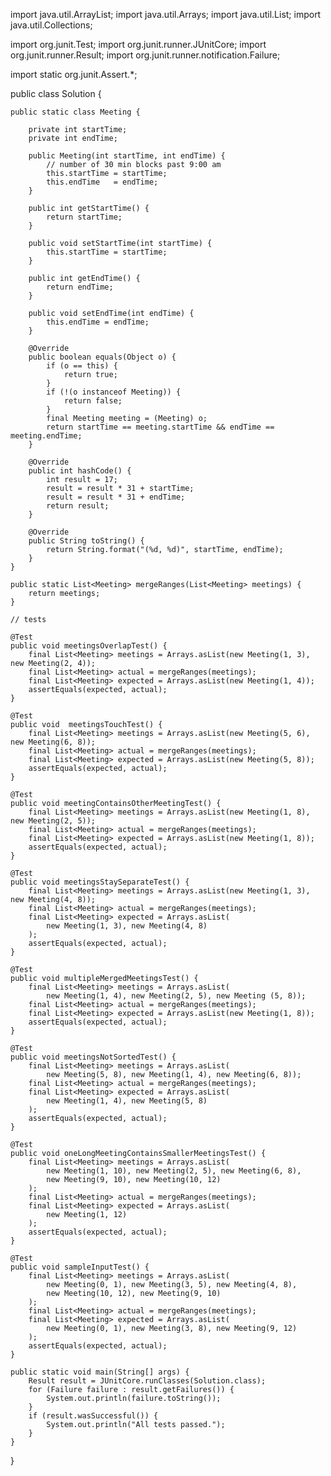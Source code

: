 import java.util.ArrayList;
import java.util.Arrays;
import java.util.List;
import java.util.Collections;

import org.junit.Test;
import org.junit.runner.JUnitCore;
import org.junit.runner.Result;
import org.junit.runner.notification.Failure;

import static org.junit.Assert.*;

public class Solution {

    public static class Meeting {

        private int startTime;
        private int endTime;

        public Meeting(int startTime, int endTime) {
            // number of 30 min blocks past 9:00 am
            this.startTime = startTime;
            this.endTime   = endTime;
        }

        public int getStartTime() {
            return startTime;
        }

        public void setStartTime(int startTime) {
            this.startTime = startTime;
        }

        public int getEndTime() {
            return endTime;
        }

        public void setEndTime(int endTime) {
            this.endTime = endTime;
        }

        @Override
        public boolean equals(Object o) {
            if (o == this) {
                return true;
            }
            if (!(o instanceof Meeting)) {
                return false;
            }
            final Meeting meeting = (Meeting) o;
            return startTime == meeting.startTime && endTime == meeting.endTime;
        }

        @Override
        public int hashCode() {
            int result = 17;
            result = result * 31 + startTime;
            result = result * 31 + endTime;
            return result;
        }

        @Override
        public String toString() {
            return String.format("(%d, %d)", startTime, endTime);
        }
    }

    public static List<Meeting> mergeRanges(List<Meeting> meetings) {
        return meetings;
    }

    // tests

    @Test
    public void meetingsOverlapTest() {
        final List<Meeting> meetings = Arrays.asList(new Meeting(1, 3), new Meeting(2, 4));
        final List<Meeting> actual = mergeRanges(meetings);
        final List<Meeting> expected = Arrays.asList(new Meeting(1, 4));
        assertEquals(expected, actual);
    }

    @Test
    public void  meetingsTouchTest() {
        final List<Meeting> meetings = Arrays.asList(new Meeting(5, 6), new Meeting(6, 8));
        final List<Meeting> actual = mergeRanges(meetings);
        final List<Meeting> expected = Arrays.asList(new Meeting(5, 8));
        assertEquals(expected, actual);
    }

    @Test
    public void meetingContainsOtherMeetingTest() {
        final List<Meeting> meetings = Arrays.asList(new Meeting(1, 8), new Meeting(2, 5));
        final List<Meeting> actual = mergeRanges(meetings);
        final List<Meeting> expected = Arrays.asList(new Meeting(1, 8));
        assertEquals(expected, actual);
    }

    @Test
    public void meetingsStaySeparateTest() {
        final List<Meeting> meetings = Arrays.asList(new Meeting(1, 3), new Meeting(4, 8));
        final List<Meeting> actual = mergeRanges(meetings);
        final List<Meeting> expected = Arrays.asList(
            new Meeting(1, 3), new Meeting(4, 8)
        );
        assertEquals(expected, actual);
    }

    @Test
    public void multipleMergedMeetingsTest() {
        final List<Meeting> meetings = Arrays.asList(
            new Meeting(1, 4), new Meeting(2, 5), new Meeting (5, 8));
        final List<Meeting> actual = mergeRanges(meetings);
        final List<Meeting> expected = Arrays.asList(new Meeting(1, 8));
        assertEquals(expected, actual);
    }

    @Test
    public void meetingsNotSortedTest() {
        final List<Meeting> meetings = Arrays.asList(
            new Meeting(5, 8), new Meeting(1, 4), new Meeting(6, 8));
        final List<Meeting> actual = mergeRanges(meetings);
        final List<Meeting> expected = Arrays.asList(
            new Meeting(1, 4), new Meeting(5, 8)
        );
        assertEquals(expected, actual);
    }

    @Test
    public void oneLongMeetingContainsSmallerMeetingsTest() {
        final List<Meeting> meetings = Arrays.asList(
            new Meeting(1, 10), new Meeting(2, 5), new Meeting(6, 8),
            new Meeting(9, 10), new Meeting(10, 12)
        );
        final List<Meeting> actual = mergeRanges(meetings);
        final List<Meeting> expected = Arrays.asList(
            new Meeting(1, 12)
        );
        assertEquals(expected, actual);
    }

    @Test
    public void sampleInputTest() {
        final List<Meeting> meetings = Arrays.asList(
            new Meeting(0, 1), new Meeting(3, 5), new Meeting(4, 8),
            new Meeting(10, 12), new Meeting(9, 10)
        );
        final List<Meeting> actual = mergeRanges(meetings);
        final List<Meeting> expected = Arrays.asList(
            new Meeting(0, 1), new Meeting(3, 8), new Meeting(9, 12)
        );
        assertEquals(expected, actual);
    }

    public static void main(String[] args) {
        Result result = JUnitCore.runClasses(Solution.class);
        for (Failure failure : result.getFailures()) {
            System.out.println(failure.toString());
        }
        if (result.wasSuccessful()) {
            System.out.println("All tests passed.");
        }
    }
}